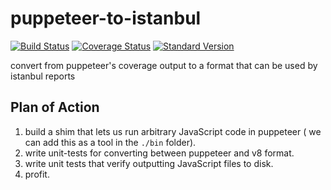 # puppeteer-to-istanbul

[![Build Status](https://travis-ci.org/istanbuljs/puppeteer-to-istanbul.svg?branch=master)](https://travis-ci.org/istanbuljs/puppeteer-to-istanbul)
[![Coverage Status](https://coveralls.io/repos/github/istanbuljs/puppeteer-to-istanbul/badge.svg?branch=master)](https://coveralls.io/github/istanbuljs/puppeteer-to-istanbul?branch=master)
[![Standard Version](https://img.shields.io/badge/release-standard%20version-brightgreen.svg)](https://github.com/conventional-changelog/standard-version)

convert from puppeteer's coverage output to a format that can be used by istanbul reports

## Plan of Action

1. build a shim that lets us run arbitrary JavaScript code in puppeteer (
   we can add this as a tool in the `./bin` folder).
2. write unit-tests for converting between puppeteer and v8 format.
3. write unit tests that verify outputting JavaScript files to disk.
4. profit.